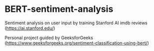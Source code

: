 # BERT-sentiment-analysis
Sentiment analysis on user input by training Stanford AI imdb reviews (https://ai.stanford.edu/)


Personal project guided by GeeksforGeeks (https://www.geeksforgeeks.org/sentiment-classification-using-bert/)
